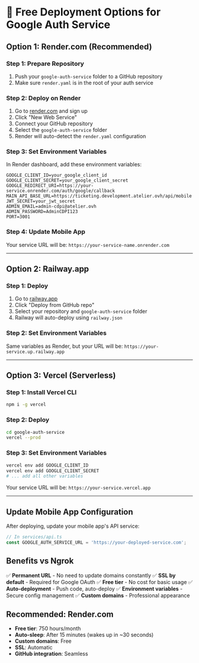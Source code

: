 # 🚀 Free Deployment Options for Google Auth Service

## Option 1: Render.com (Recommended)

### Step 1: Prepare Repository
1. Push your `google-auth-service` folder to a GitHub repository
2. Make sure `render.yaml` is in the root of your auth service

### Step 2: Deploy on Render
1. Go to [render.com](https://render.com) and sign up
2. Click "New Web Service"
3. Connect your GitHub repository
4. Select the `google-auth-service` folder
5. Render will auto-detect the `render.yaml` configuration

### Step 3: Set Environment Variables
In Render dashboard, add these environment variables:
```
GOOGLE_CLIENT_ID=your_google_client_id
GOOGLE_CLIENT_SECRET=your_google_client_secret
GOOGLE_REDIRECT_URI=https://your-service.onrender.com/auth/google/callback
MAIN_API_BASE_URL=https://ticketing.development.atelier.ovh/api/mobile
JWT_SECRET=your_jwt_secret
ADMIN_EMAIL=admin-cdpi@atelier.ovh
ADMIN_PASSWORD=AdminCDPI123
PORT=3001
```

### Step 4: Update Mobile App
Your service URL will be: `https://your-service-name.onrender.com`

---

## Option 2: Railway.app

### Step 1: Deploy
1. Go to [railway.app](https://railway.app)
2. Click "Deploy from GitHub repo"
3. Select your repository and `google-auth-service` folder
4. Railway will auto-deploy using `railway.json`

### Step 2: Set Environment Variables
Same variables as Render, but your URL will be: `https://your-service.up.railway.app`

---

## Option 3: Vercel (Serverless)

### Step 1: Install Vercel CLI
```bash
npm i -g vercel
```

### Step 2: Deploy
```bash
cd google-auth-service
vercel --prod
```

### Step 3: Set Environment Variables
```bash
vercel env add GOOGLE_CLIENT_ID
vercel env add GOOGLE_CLIENT_SECRET
# ... add all other variables
```

Your service URL will be: `https://your-service.vercel.app`

---

## Update Mobile App Configuration

After deploying, update your mobile app's API service:

```javascript
// In services/api.ts
const GOOGLE_AUTH_SERVICE_URL = 'https://your-deployed-service.com';
```

## Benefits vs Ngrok

✅ **Permanent URL** - No need to update domains constantly
✅ **SSL by default** - Required for Google OAuth
✅ **Free tier** - No cost for basic usage
✅ **Auto-deployment** - Push code, auto-deploy
✅ **Environment variables** - Secure config management
✅ **Custom domains** - Professional appearance

## Recommended: Render.com

- **Free tier**: 750 hours/month
- **Auto-sleep**: After 15 minutes (wakes up in ~30 seconds)
- **Custom domains**: Free
- **SSL**: Automatic
- **GitHub integration**: Seamless 